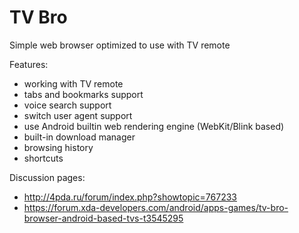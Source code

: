 # TV Bro

Simple web browser optimized to use with TV remote

Features:
- working with TV remote
- tabs and bookmarks support
- voice search support
- switch user agent support
- use Android builtin web rendering engine (WebKit/Blink based)
- built-in download manager
- browsing history
- shortcuts

Discussion pages:
- http://4pda.ru/forum/index.php?showtopic=767233
- https://forum.xda-developers.com/android/apps-games/tv-bro-browser-android-based-tvs-t3545295
